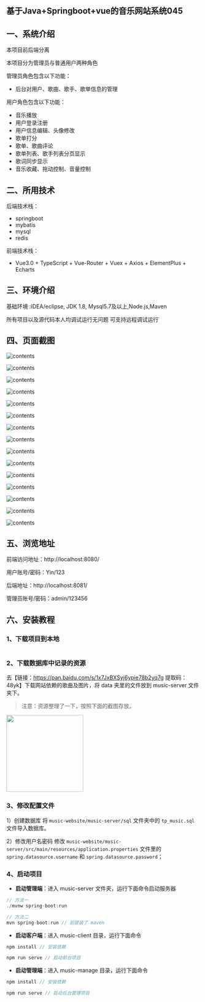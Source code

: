 ## 基于Java+Springboot+vue的音乐网站系统045

## 一、系统介绍
本项目前后端分离

本项目分为管理员与普通用户两种角色

管理员角色包含以下功能：
- 后台对用户、歌曲、歌手、歌单信息的管理

用户角色包含以下功能：
- 音乐播放
- 用户登录注册
- 用户信息编辑、头像修改
- 歌单打分
- 歌单、歌曲评论
- 歌单列表、歌手列表分页显示
- 歌词同步显示
- 音乐收藏、拖动控制、音量控制

## 二、所用技术

后端技术栈：

- springboot
- mybatis
- mysql
- redis

前端技术栈：

- Vue3.0 + TypeScript + Vue-Router + Vuex + Axios + ElementPlus + Echarts


## 三、环境介绍

基础环境 :IDEA/eclipse, JDK 1.8, Mysql5.7及以上,Node.js,Maven

所有项目以及源代码本人均调试运行无问题 可支持远程调试运行

## 四、页面截图

![contents](./picture/picture1.png)

![contents](./picture/picture2.png)

![contents](./picture/picture3.png)

![contents](./picture/picture4.png)

![contents](./picture/picture5.png)

![contents](./picture/picture6.png)

![contents](./picture/picture7.png)

![contents](./picture/picture8.png)

![contents](./picture/picture9.png)

![contents](./picture/picture10.png)

![contents](./picture/picture11.png)

![contents](./picture/picture12.png)

![contents](./picture/picture13.png)

![contents](./picture/picture14.png)

![contents](./picture/picture15.png)




## 五、浏览地址

前端访问地址：http://localhost:8080/

用户账号/密码：Yin/123

后端地址：http://localhost:8081/

管理员账号/密码：admin/123456

## 六、安装教程

### 1、下载项目到本地

```bash

```

### 2、下载数据库中记录的资源

去【链接：https://pan.baidu.com/s/1x7JxBXSyj6ypie78b2yq7g 提取码：48yk】下载网站依赖的歌曲及图片，将 data 夹里的文件放到 music-server 文件夹下。

> 注意：资源整理了一下，按照下面的截图存放。

<img src="./picture/资源路径.png" height="200px"/>

### 3、修改配置文件

1）创建数据库
将 `music-website/music-server/sql` 文件夹中的 `tp_music.sql` 文件导入数据库。

2）修改用户名密码
修改 `music-website/music-server/src/main/resources/application.properties` 文件里的 `spring.datasource.username` 和 `spring.datasource.password`；

### 4、启动项目

- **启动管理端**：进入 music-server 文件夹，运行下面命令启动服务器

```js
// 方法一
./mvnw spring-boot:run

// 方法二
mvn spring-boot:run // 前提装了 maven
```

- **启动客户端**：进入 music-client 目录，运行下面命令

```js
npm install // 安装依赖

npm run serve // 启动前台项目
```

- **启动管理端**：进入 music-manage 目录，运行下面命令

```js
npm install // 安装依赖

npm run serve // 启动后台管理项目
```

<br/>





